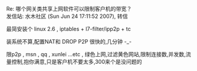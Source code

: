 <p>Re: 哪个网关类共享上网软件可以限制客户机的带宽？<br>发信站: 水木社区 (Sun Jun 24 17:11:52 2007), 转信</p>
<p>最简安装个 linux 2.6 , iptables + l7-filter/ipp2p + tc</p>
<p>装系统不算,配置NAT和 DROP P2P 很快的,几分钟 -_-</p>
<p>限p2p , msn , qq , xunlei ...etc , 绿色上网,过滤黄色网站,限制连接数,并发数,流量控制,抱你满意,只是客户机不要太多,300来个是没问题的<br></p>
